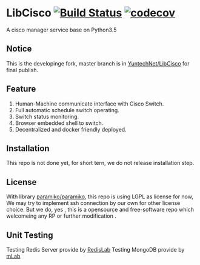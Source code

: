# LibCisco [![Build Status](https://travis-ci.org/jackey8616/LibCisco.svg?branch=master)](https://travis-ci.org/jackey8616/LibCisco) [![codecov](https://codecov.io/gh/jackey8616/LibCisco/branch/master/graph/badge.svg)](https://codecov.io/gh/jackey8616/LibCisco)
A cisco manager service base on Python3.5

## Notice
This is the developinge fork, master branch is in [YuntechNet/LibCisco](https://github.com/YuntechNet/LibCisco) for final publish.

## Feature

  1. Human-Machine communicate interface with Cisco Switch.
  2. Full automatic schedule switch operating.
  3. Switch status monitoring.
  4. Browser embedded shell to switch.
  5. Decentralized and docker friendly deployed.

## Installation
This repo is not done yet, for short tern, we do not release installation step.

## License
With library [paramiko/paramiko](https://github.com/paramiko/paramiko), this repo is using LGPL as license for now,
We may try to implement ssh connection by our own for other license choice.
But we do, yes , this is a opensource and free-software repo which welcomeing any RP or further modification .

## Unit Testing
Testing Redis Server provide by [RedisLab](https://redislabs.com/) 
Testing MongoDB provide by [mLab](https://mlab.com/)
